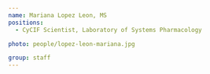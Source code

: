 ```yaml
---
name: Mariana Lopez Leon, MS
positions:
  - CyCIF Scientist, Laboratory of Systems Pharmacology

photo: people/lopez-leon-mariana.jpg

group: staff
---
```

